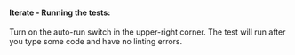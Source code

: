 #### Iterate - Running the tests:
Turn on the auto-run switch in the upper-right corner. The test will run after you type some code and have no linting errors.
